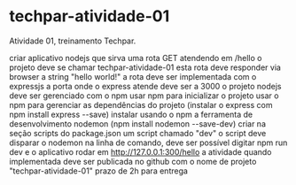 # techpar-atividade-01
Atividade 01, treinamento Techpar.

criar aplicativo nodejs que sirva uma rota GET atendendo em /hello
o projeto deve se chamar techpar-atividade-01
esta rota deve responder via browser a string "hello world!"
a rota deve ser implementada com o expressjs
a porta onde o express atende deve ser a 3000
o projeto nodejs deve ser gerenciado com o npm
usar npm para inicializar o projeto
usar o npm para gerenciar as dependências do projeto (instalar o express com npm install express --save)
instalar usando o npm a ferramenta de desenvolvimento nodemon (npm install nodemon --save-dev)
criar na seção scripts do package.json um script chamado "dev"
o script deve disparar o nodemon
na linha de comando, deve ser possível digitar npm run dev e o aplicativo rodar em http://127.0.0.1:300/hello
a atividade quando implementada deve ser publicada no github com o nome de projeto "techpar-atividade-01"
prazo de 2h para entrega
